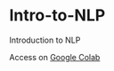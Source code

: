 # Intro-to-NLP
Introduction to NLP

Access on [Google Colab](https://colab.research.google.com/github/Strabes/Intro-to-NLP/blob/master/Intro%20to%20NLP.ipynb)